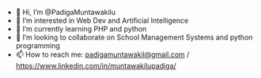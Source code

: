 - 👋 Hi, I’m @PadigaMuntawakilu
- 👀 I’m interested in Web Dev and Artificial Intelligence
- 🌱 I’m currently learning PHP and python
- 💞️ I’m looking to collaborate on School Management Systems and python programming
- 📫 How to reach me: padigamuntawakil@gmail.com / https://www.linkedin.com/in/muntawakilupadiga/

<!---
PadigaMuntawakilu/PadigaMuntawakilu is a ✨ special ✨ repository because its `README.md` (this file) appears on your GitHub profile.
You can click the Preview link to take a look at your changes.
--->
